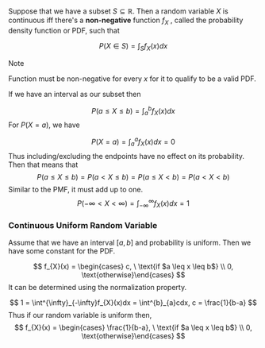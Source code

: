 Suppose that we have a subset $S \subseteq \mathbb{R}$. Then a random variable $X$ is continuous iff there's a **non-negative** function $f_{X}$ , called the probability density function or PDF, such that 

$$
P(X \in S) = \int_{S}f_{X}(x)dx
$$
>[!note] 
>Function must be non-negative for every $x$ for it to qualify to be a valid PDF.

If we have an interval as our subset then

$$
P(a \leq X \leq b) = \int^{b}_{a} f_{X}(x)dx
$$
For $P(X=a)$, we have 

$$
P(X=a) = \int^{a}_{a} f_{X}(x)dx = 0
$$
Thus including/excluding the endpoints have no effect on its probability. Then that means that
$$
P(a \leq X \leq b) = P(a < X \leq b) = P(a \leq X < b) = P(a < X < b)
$$
Similar to the PMF, it must add up to one.
$$
P(-\infty < X < \infty) = \int^{\infty}_{-\infty}f_{X}(x)dx = 1
$$

### Continuous Uniform Random Variable 

Assume that we have an interval $[a,b]$ and probability is uniform. Then we have some constant for the PDF.

$$
f_{X}(x) = \begin{cases} c, \ \text{if $a \leq x \leq b$} \\ 0, \text{otherwise}\end{cases}
$$
It can be determined using the normalization property. 

$$
1 = \int^{\infty}_{-\infty}f_{X}(x)dx = \int^{b}_{a}cdx, c = \frac{1}{b-a}
$$
Thus if our random variable is uniform then, 
$$
f_{X}(x) = \begin{cases} \frac{1}{b-a}, \ \text{if $a \leq x \leq b$} \\ 0, \text{otherwise}\end{cases}
$$


